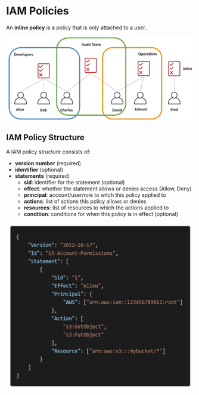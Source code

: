 # IAM Policies

An **inline policy** is a policy that is only attached to a user.

![IAM Policies](../images/iam_policies_inheritance.png)

## IAM Policy Structure

A IAM policy structure consists of:
- **version number** (required)
- **identifier** (optional)
- **statements** (required)
    - **sid**: identifier for the statement (optional)
    - **effect**: whether the statement allows or denies access (Allow, Deny)
    - **principal**: account/user/role to witch this policy applied to
    - **actions**: list of actions this policy allows or denies
    - **resources**: list of resources to which the actions applied to
    - **condition**: conditions for when this policy is in effect (optional)

![Alt text](../images/iam_policy_structure.png)
